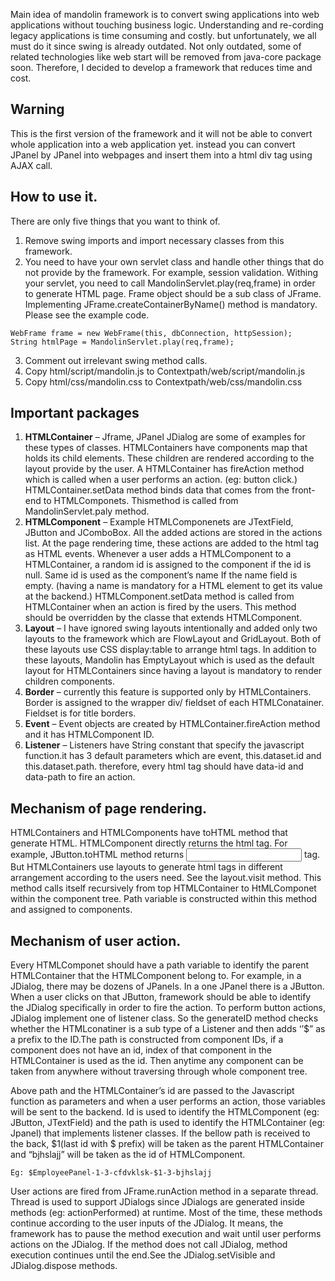 Main idea of mandolin framework is to convert swing applications into web applications without touching business logic. Understanding and re-cording legacy applications is time consuming and costly. but unfortunately, we all must do it since swing is already outdated. Not only outdated, some of related technologies like web start will be removed from java-core package soon. Therefore, I decided to develop a framework that reduces time and cost. 

## Warning
This is the first version of the framework and it will not be able to convert whole application into a web application yet. instead you can convert JPanel by JPanel into webpages and insert them into a html div tag using AJAX call. 

## How to use it. 
There are only five things that you want to think of. 
1.	Remove swing imports and import necessary classes from this framework. 
2.	You need to have your own servlet class and handle other things that do not provide by the framework. For example, session validation. Withing your servlet, you need to call MandolinServlet.play(req,frame) in order to generate HTML page. Frame object should be a sub class of JFrame. Implementing JFrame.createContainerByName() method is mandatory. Please see the example code. 
```
WebFrame frame = new WebFrame(this, dbConnection, httpSession);
String htmlPage = MandolinServlet.play(req,frame);
```
3.	Comment out irrelevant swing method calls. 
4.	Copy html/script/mandolin.js to Contextpath/web/script/mandolin.js
5.	Copy html/css/mandolin.css to Contextpath/web/css/mandolin.css


## Important packages

1.	**HTMLContainer** – Jframe, JPanel JDialog are some of examples for these types of classes. HTMLContainers have components map that holds its child elements. These children are rendered according to the layout provide by the user. A HTMLContainer has fireAction method which is called when a user performs an action. (eg: button click.) HTMLContainer.setData method binds data that comes from the front-end to HTMLComponets. Thismethod is called from MandolinServlet.paly method.
2.	**HTMLComponent** – Example HTMLComponenets are JTextField, JButton and JComboBox. All the added actions are stored in the actions list. At the page rendering time, these actions are added to the html tag as HTML events. Whenever a user adds a HTMLComponent to a HTMLContainer, a random id is assigned to the component if the id is null. Same id is used as the component’s name If the name field is empty. (having a name is mandatory for a HTML element to get its value at the backend.) HTMLComponent.setData method is called from HTMLContainer when an action is fired by the users.  This method should be overridden by the classe that extends HTMLComponent. 
3.	**Layout** – I have ignored swing layouts intentionally and added only two layouts to the framework which are FlowLayout and GridLayout. Both of these layouts use CSS display:table to arrange html tags. In addition to these layouts, Mandolin has EmptyLayout which is used as the default layout for HTMLContainers since having a layout is mandatory to render children components. 
4.	**Border** – currently this feature is supported only by HTMLContainers. Border is assigned to the wrapper div/ fieldset of each HTMLConatainer. Fieldset is for title borders.
5.	**Event** – Event objects are created by HTMLContainer.fireAction method and it has HTMLComponent ID. 
6.	**Listener** – Listeners have String constant that specify the javascript function.it has 3 default parameters which are event, this.dataset.id and this.dataset.path. therefore, every html tag should have data-id and data-path to fire an action.

## Mechanism of page rendering.

HTMLContainers and HTMLComponents have toHTML method that generate HTML. HTMLComponent directly returns the html tag. For example, JButton.toHTML method returns <input type=’button’> tag. But HTMLContainers use layouts to generate html tags in different arrangement according to the users need. See the layout.visit method. This method calls itself recursively from top HTMLContainer to HtMLComponet within the component tree. Path variable is constructed within this method and assigned to components. 

## Mechanism of user action. 

Every HTMLComponet should have a path variable to identify the parent HTMLContainer that the HTMLComponent belong to. For example, in a JDialog, there may be dozens of JPanels. In a one JPanel there is a JButton. When a user clicks on that JButton, framework should be able to identify the JDialog specifically in order to fire the action. To perform button actions, JDialog implement one of listener class. So the generateID method checks whether the HTMLconatiner is a sub type of a Listener and then adds ‘’$” as a prefix to the ID.The path is constructed from component IDs, if a component does not have an id, index of that component in the HTMLContainer is used as the id. Then anytime any component can be taken from anywhere without traversing through whole component tree.  

Above path and the HTMLContainer’s id are passed to the Javascript function as parameters and when a user performs an action, those variables will be sent to the backend. Id is used to identify the HTMLComponent (eg: JButton, JTextField) and the path is used to identify the HTMLContainer (eg: Jpanel) that implements listener classes. 
If the bellow path is received to the back, $1(last id with $ prefix) will be taken as the parent HTMLContainer and “bjhslajj” will be taken as the id of HTMLComponent. 

`Eg: $EmployeePanel-1-3-cfdvklsk-$1-3-bjhslajj`

User actions are fired from JFrame.runAction method in a separate thread. Thread is used to support JDialogs since JDialogs are generated inside methods (eg: actionPerformed) at runtime. Most of the time, these methods continue according to the user inputs of the JDialog. It means, the framework has to pause the method execution and wait until user performs actions on the JDialog. If the method does not call JDialog, method execution continues until the end.See the JDialog.setVisible and JDialog.dispose methods.

